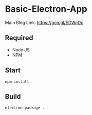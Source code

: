 # Basic-Electron-App
Main Blog Link: https://goo.gl/EDWqDc

## Required
- Node JS
- NPM

## Start
```
npm install
```

## Build
```
electron-package .
```
